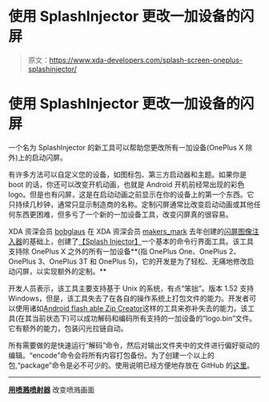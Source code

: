 # 使用 SplashInjector 更改一加设备的闪屏

> 原文：<https://www.xda-developers.com/splash-screen-oneplus-splashinjector/>

# 使用 SplashInjector 更改一加设备的闪屏

一个名为 SplashInjector 的新工具可以帮助您更改所有一加设备(OnePlus X 除外)上的启动闪屏。

有许多方法可以自定义您的设备，如图标包、第三方启动器和主题。如果你是 boot 的话，你还可以改变开机动画，也就是 Android 开机前经常出现的彩色 logo。但是也有闪屏，这是在启动动画之前显示在你的设备上的第一个东西。它只持续几秒钟，通常只显示制造商的名称。定制闪屏通常比改变启动动画或其他任何东西更困难，但多亏了一个新的一加设备工具，改变闪屏真的很容易。

XDA 资深会员 [bobglaus](https://forum.xda-developers.com/member.php?u=6726470) 在 XDA 资深会员 [makers_mark](https://forum.xda-developers.com/member.php?u=5448769) 去年创建的[闪屏图像注入器](https://forum.xda-developers.com/oneplus-3/themes/mod-splash-screen-image-injector-t3441999)的基础上，创建了[【Splash Injector】](https://forum.xda-developers.com/oneplus-5/themes/mod-splashinjector-t3650374)一个基本的命令行界面工具。该工具支持除 OnePlus X 之外的所有一加设备**(指 OnePlus One、OnePlus 2、OnePlus 3、OnePlus 3T 和 OnePlus 5)，它的开发是为了轻松、无痛地修改启动闪屏，以实现额外的定制。**

开发人员表示，该工具主要支持基于 Unix 的系统，有点“笨拙”。版本 1.52 支持 Windows，但是，该工具失去了在各自的操作系统上打包文件的能力。开发者可以使用诸如[Android flash able Zip Creator](https://forum.xda-developers.com/android/software-hacking/tool-6-feb-android-flashable-zip-t3551772)这样的工具来弥补失去的能力。该工具(在其当前状态下)可以成功解码和编码所有支持的一加设备的“logo.bin”文件。它有额外的能力，包装闪光拉链自动。

所有需要做的是快速运行“解码”命令，然后对输出文件夹中的文件进行偏好驱动的编辑。“encode”命令会将所有内容打包备份。为了创建一个以上的包,“package”命令是必不可少的。使用说明已经方便地存放在 GitHub 的[这里](https://github.com/ethanbanker2428/SplashInjector)。

* * *

[**用喷溅喷射器**](https://forum.xda-developers.com/oneplus-5/themes/mod-splashinjector-t3650374) 改变喷溅画面
